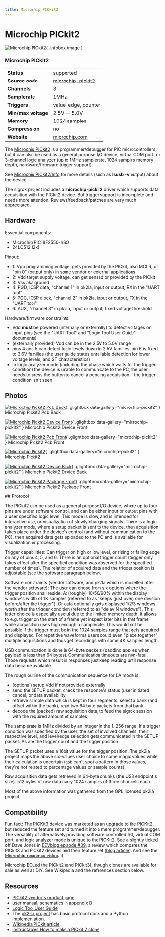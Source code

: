```yaml
---
title: Microchip PICkit2
---
```


# Microchip PICkit2

<div class="infobox" markdown>

![Microchip PICkit2](./img/Microchip_pickit2_pcb_back.jpg){ .infobox-image }

### Microchip PICkit2

| | |
|---|---|
| **Status** | supported |
| **Source code** | [microchip-pickit2](https://github.com/OpenTraceLab/OpenTraceCapture/tree/main/src/hardware/microchip-pickit2) |
| **Channels** | 3 |
| **Samplerate** | 1MHz |
| **Triggers** | value, edge, counter |
| **Min/max voltage** | 2.5V — 5.0V |
| **Memory** | 1024 samples |
| **Compression** | no |
| **Website** | [microchip.com](https://www.microchip.com/DevelopmentTools/ProductDetails/pg164120) |

</div>

The [Microchip PICkit2](https://www.microchip.com/DevelopmentTools/ProductDetails/pg164120) is a programmer/debugger for PIC microcontrollers, but it can also be used as a general purpose I/O device, virtual COM port, or 3-channel logic analyzer (up to 1MHz samplerate, 1024 samples memory depth, hardware/firmware trigger support).

See [Microchip PICkit2/Info](https://sigrok.org/wiki/Microchip_PICkit2/Info) for more details (such as **lsusb -v** output) about the device.

The sigrok project includes a **microchip-pickit2** driver which supports data acquisition with the PICkit2 device. But trigger support is incomplete and needs more attention. Reviews/feedback/patches are very much appreciated.

## Hardware

Essential components:

- Microchip PIC18F2550-I/SO
- 24LC512 (2x)

Pinout:

- 1: Vpp programming voltage, gets provided by the PICkit, also MCLR, or "pin 0" (output only) in some vendor or external applications
- 2: Vdd target supply voltage, can get sensed or provided by the PICkit
- 3: Vss aka ground
- 4: PGD, ICSP data, "channel 1" in pk2la, input or output, RX in the "UART tool"
- 5: PGC, ICSP clock, "channel 2" in pk2la, input or output, TX in the "UART tool"
- 6: AUX, "channel 3" in pk2la, input or output, fixed voltage threshold

Hardware/firmware constraints:

- Vdd **must** be powered (internally or externally) to detect voltages on input pins (see the "UART Tool" and "Logic Tool User Guide" documents)
- (externally provided) Vdd can be in the 2.5V to 5.0V range
- pins 4 and 5 can detect logic levels down to 2.5V families, pin 6 is fixed to 3.6V families (the user guide states unreliable detection for lower voltage levels, and ST characteristics)
- in logic analyzer mode (including the phase which waits for the trigger condition) the device is unable to communicate to the PC, the user needs to press the button to cancel a pending acquisition if the trigger condition isn't seen

## Photos

<div class="photo-grid" markdown>

[![Microchip Pickit2 Pcb Back](./img/Microchip_pickit2_pcb_back.jpg)](./img/Microchip_pickit2_pcb_back.jpg "Microchip Pickit2 Pcb Back"){ .glightbox data-gallery="microchip-pickit2" }
<span class="caption">Microchip Pickit2 Pcb Back</span>

[![Microchip Pickit2 Device Front](./img/Microchip_pickit2_device_front.jpg)](./img/Microchip_pickit2_device_front.jpg "Microchip Pickit2 Device Front"){ .glightbox data-gallery="microchip-pickit2" }
<span class="caption">Microchip Pickit2 Device Front</span>

[![Microchip Pickit2 Pcb Front](./img/Microchip_pickit2_pcb_front.jpg)](./img/Microchip_pickit2_pcb_front.jpg "Microchip Pickit2 Pcb Front"){ .glightbox data-gallery="microchip-pickit2" }
<span class="caption">Microchip Pickit2 Pcb Front</span>

[![Microchip Pickit2](./img/Microchip_pickit2.jpg)](./img/Microchip_pickit2.png "Microchip Pickit2"){ .glightbox data-gallery="microchip-pickit2" }
<span class="caption">Microchip Pickit2</span>

[![Microchip Pickit2 Device Back](./img/Microchip_pickit2_device_back.jpg)](./img/Microchip_pickit2_device_back.jpg "Microchip Pickit2 Device Back"){ .glightbox data-gallery="microchip-pickit2" }
<span class="caption">Microchip Pickit2 Device Back</span>

[![Microchip Pickit2 Package Front](./img/Microchip_pickit2_package_front.jpg)](./img/Microchip_pickit2_package_front.jpg "Microchip Pickit2 Package Front"){ .glightbox data-gallery="microchip-pickit2" }
<span class="caption">Microchip Pickit2 Package Front</span>

</div>
## Protocol

The PICkit2 can be used as a general purpose I/O device, where up to four pins are under software control, and can be either input or output pins with a user specified logic level. This mode is slow, and is intended for interactive use, or visualization of slowly changing signals. There is a logic analyzer mode, where a setup packet is sent to the device, then acquisition takes place under the device's control (and without communication to the PC), then acquired data gets uploaded to the PC and is available for visualization or processing.

Trigger capabilities: Can trigger on high or low level, or rising or falling edge on any of pins 4, 5, and 6. There is an optional trigger count (trigger only takes effect after the specified condition was observed for the specified number of times). The relation of acquired data and the trigger position is adjustable (see the software paragraph below).

Software constraints (vendor software, and pk2la which is modelled after the vendor software):
The user can chose from six options where the trigger position shall reside: At (roughly) 10/50/90% within the display window's width of 1K samples (referred to as "keeps (just over) one division before/after the trigger"). Or data optionally gets displayed 1/2/3 windows worth after the trigger condition (referred to as "delay N windows"). This latter choice is especially useful due to the limited memory depth, it allows to e.g. trigger on the start of a frame yet inspect later bits in that frame while acquisition uses high enough a samplerate. This would not be possible if the trigger must be in the 1024 samples range that gets acquired and displayed. For repetitive waveforms users could even "piece together" multiple acquisitions and thus get recordings with some 4K samples length.

USB communication is done in 64-byte packets (padding applies when payload is less than 64 bytes). Communication timeouts are non-fatal. Those requests which result in responses just keep reading until response data became available.

The rough outline of the communication sequence for LA mode is:

- (optional) setup Vdd if not provided externally
- send the SETUP packet, check the response's status (user initiated cancel, or data availability)
- retrieve sample data which is kept in four segments: select a bank (and offset within the bank), read two 64 byte packets from that bank
- decode the (packed) raw acquisition data, to feed the sigrok session with the required amount of samples

The samplerate is 1MHz divided by an integer in the 1..256 range. If a trigger condition was specified by the user, the set of involved channels, their respective level, and level/edge selection gets communicated in the SETUP packet. As are the trigger count and the trigger position.

The SETUP packet uses a 16bit value for the trigger position. The pk2la project maps the above six-values user choice to some magic values while their calculation is uncertain (gsi: can't spot a pattern in those values, they're not related to percentage values or sample counts).

Raw acquisition data gets retrieved in 64-byte chunks (the USB endpoint's size). 512 bytes of raw data carry 1024 samples of three channels each.

Most of the above information was gathered from the GPL licensed pk2la project.

## Compatibility

Fun fact: The [PICKit3 device](https://www.microchip.com/Developmenttools/ProductDetails/PG164130) was marketed as an upgrade to the PICKit2, but reduced the feature set and turned it into a mere programmer/debugger. The versatility of alternatively providing software controlled I/O, virtual COM port, and logic analyzer mode is unique to the PICKit2. See a slightly ticked off Dave Jones in [EEVblog episode #39](https://www.youtube.com/watch?v=LjfIS65mwn8), a review which compares the PICkit3 and PICkit2 devices and their feature set ([blog article](https://www.eevblog.com/2009/10/21/eevblog-39-pickit-3-programmerdebugger-review/)). And see the [Microchip response video](https://www.youtube.com/watch?v=3YUvlrVlNao).&#160;:)

Microchip EOLed the PICkit2 (and PICkit3), though clones are available for sale as well as DIY. See Wikipedia and the references section below.

## Resources
- [PICkit2 vendor's product page](https://www.microchip.com/DevelopmentTools/ProductDetails/pg164120)
- [user manual](http://ww1.microchip.com/downloads/en/DeviceDoc/51553E.pdf), schematics in appendix B
- [Logic Tool User Guide](http://ww1.microchip.com/downloads/en/DeviceDoc/PICkit%202%20Logic%20Tool%20User%20Guide.pdf)
- The [pk2-la project](http://sourceforge.net/projects/pk2-la/) has basic protocol docs and a Python implementation.
- [Wikipedia PICkit article](https://en.wikipedia.org/wiki/PICKit)
- [instructables How to make a PICkit 2 clone](https://www.instructables.com/id/How-to-Make-a-PIC-Programmer-PicKit-2-clone/)

